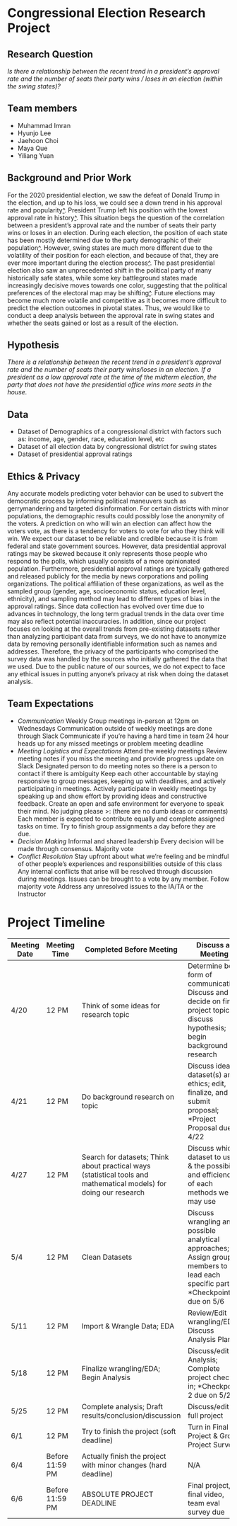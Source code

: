 # Congressional Election Research Project

## Research Question

*Is there a relationship between the recent trend in a president’s approval rate and the number of seats their party wins / loses in an election (within the swing states)?*

## Team members

- Muhammad Imran
- Hyunjo Lee
- Jaehoon Choi
- Maya Que
- Yiliang Yuan

## Background and Prior Work

For the 2020 presidential election, we saw the defeat of Donald Trump in the election, and up to his loss, we could see a down trend in his approval rate and popularity[^](https://news.gallup.com/poll/203198/presidential-approval-ratings-donald-trump.aspx). President Trump left his position with the lowest approval rate in history[^](https://fortune.com/2021/01/18/trump-approval-rating-average-popularity/). This situation begs the question of the correlation between a president’s approval rate and the number of seats their party wins or loses in an election. During each election, the position of each state has been mostly determined due to the party demographic of their population[^](https://www.pewresearch.org/fact-tank/2020/08/05/key-things-to-know-about-election-polling-in-the-united-states/). However, swing states are much more different due to the volatility of their position for each election, and because of that, they are ever more important during the election process[^](https://www.history.com/news/swing-states-presidential-elections). The past presidential election also saw an unprecedented shift in the political party of many historically safe states, while some key battleground states made increasingly decisive moves towards one color, suggesting that the political preferences of the electoral map may be shifting[^](https://projects.fivethirtyeight.com/2020-swing-states/). Future elections may become much more volatile and competitive as it becomes more difficult to predict the election outcomes in pivotal states. Thus, we would like to conduct a deep analysis between the approval rate in swing states and whether the seats gained or lost as a result of the election. 


## Hypothesis
*There is a relationship between the recent trend in a president’s approval rate and the number of seats their party wins/loses in an election. If a president as a low approval rate at the time of the midterm election, the party that does not have the presidential office wins more seats in the house.*

## Data
- Dataset of Demographics of a congressional district with factors such as: income, age, gender, race, education level, etc 
- Dataset of all election data by congressional district for swing states 
- Dataset of presidential approval ratings 

## Ethics & Privacy

Any accurate models predicting voter behavior can be used to subvert the democratic process by informing political maneuvers such as gerrymandering and targeted disinformation. 
For certain districts with minor populations, the demographic results could possibly lose the anonymity of the voters. 
A prediction on who will win an election can affect how the voters vote, as there is a tendency for voters to vote for who they think will win. 
We expect our dataset to be reliable and credible because it is from federal and state government sources. However, data presidential approval ratings may be skewed because it only represents those people who respond to the polls, which usually consists of a more opinionated population. Furthermore, presidential approval ratings are typically gathered and released publicly for the media by news corporations and polling organizations. The political affiliation of these organizations, as well as the sampled group (gender, age, socioeconomic status, education level, ethnicity), and sampling method may lead to different types of bias in the approval ratings. Since data collection has evolved over time due to advances in technology, the long term gradual trends in the data over time may also reflect potential inaccuracies. 
In addition, since our project focuses on looking at the overall trends from pre-existing datasets rather than analyzing participant data from surveys, we do not have to anonymize data by removing personally identifiable information such as names and addresses. Therefore, the privacy of the participants who comprised the survey data was handled by the sources who initially gathered the data that we used. Due to the public nature of our sources, we do not expect to face any ethical issues in putting anyone’s privacy at risk when doing the dataset analysis. 

## Team Expectations 

* *Communication*
Weekly Group meetings in-person at 12pm on Wednesdays 
 Communication outside of weekly meetings are done through Slack 
 Communicate if you’re having a hard time in team 
 24 hour heads up for any missed meetings or problem meeting deadline 
* *Meeting Logistics and Expectations*
Attend the weekly meetings 
 Review meeting notes if you miss the meeting and provide progress update on Slack 
 Designated person to do meeting notes so there is a person to contact if there is ambiguity 
Keep each other accountable by staying responsive to group messages, keeping up with deadlines, and actively participating in meetings. 
Actively participate in weekly meetings by speaking up and show effort by providing ideas and constructive feedback. 
Create an open and safe environment for everyone to speak their mind. 
No judging please >: (there are no dumb ideas or comments) 
Each member is expected to contribute equally and complete assigned tasks on time. 
Try to finish group assignments a day before they are due. 
* *Decision Making*
Informal and shared leadership 
Every decision will be made through consensus. 
Majority vote 
* *Conflict Resolution*
Stay upfront about what we’re feeling and be mindful of other people’s experiences and responsibilities outside of this class 
Any internal conflicts that arise will be resolved through discussion during meetings. 
Issues can be brought to a vote by any member. 
Follow majority vote 
Address any unresolved issues to the IA/TA or the Instructor 

# Project Timeline

| Meeting Date  | Meeting Time| Completed Before Meeting  | Discuss at Meeting |
|---|---|---|---|
| 4/20  |  12 PM | Think of some ideas for research topic  | Determine best form of communication; Discuss and decide on final project topic; discuss hypothesis; begin background research | 
| 4/21  |  12 PM |  Do background research on topic | Discuss ideal dataset(s) and ethics; edit, finalize, and submit proposal; *Project Proposal due 4/22 | 
| 4/27  | 12 PM  | Search for datasets; Think about practical ways (statistical tools and mathematical models) for doing our research  | Discuss which dataset to use & the possibility and efficiency of each methods we may use   |
| 5/4  | 12 PM  | Clean Datasets | Discuss wrangling and possible analytical approaches; Assign group members to lead each specific part; *Checkpoint 1 due on 5/6 |
| 5/11  | 12 PM  | Import & Wrangle Data; EDA | Review/Edit wrangling/EDA; Discuss Analysis Plan |
| 5/18  | 12 PM  | Finalize wrangling/EDA; Begin Analysis | Discuss/edit Analysis; Complete project check-in; *Checkpoint 2 due on 5/20 |
| 5/25  | 12 PM  | Complete analysis; Draft results/conclusion/discussion | Discuss/edit full project |
| 6/1  | 12 PM  | Try to finish the project (soft deadline) | Turn in Final Project & Group Project Surveys |
| 6/4  | Before 11:59 PM  | Actually finish the project with minor changes (hard deadline) | N/A |
| 6/6  | Before 11:59 PM  | ABSOLUTE PROJECT DEADLINE | Final project, final video, team eval survey due |
